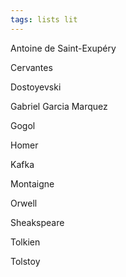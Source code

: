 ```yaml
---
tags: lists lit
---
```


Antoine de Saint-Exupéry

Cervantes

Dostoyevski

Gabriel Garcia Marquez

Gogol

Homer

Kafka

Montaigne

Orwell

Sheakspeare

Tolkien

Tolstoy